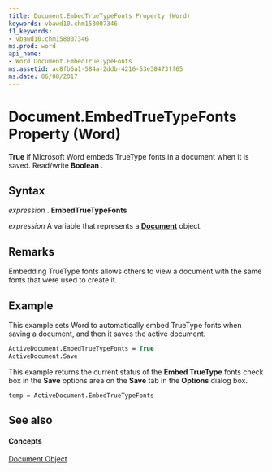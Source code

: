 ```yaml
---
title: Document.EmbedTrueTypeFonts Property (Word)
keywords: vbawd10.chm158007346
f1_keywords:
- vbawd10.chm158007346
ms.prod: word
api_name:
- Word.Document.EmbedTrueTypeFonts
ms.assetid: ac8fb6a1-584a-2ddb-4216-53e30473ff65
ms.date: 06/08/2017
---
```



# Document.EmbedTrueTypeFonts Property (Word)

 **True** if Microsoft Word embeds TrueType fonts in a document when it is saved. Read/write **Boolean** .


## Syntax

 _expression_ . **EmbedTrueTypeFonts**

 _expression_ A variable that represents a **[Document](document-object-word.md)** object.


## Remarks

Embedding TrueType fonts allows others to view a document with the same fonts that were used to create it. 


## Example

This example sets Word to automatically embed TrueType fonts when saving a document, and then it saves the active document.


```vb
ActiveDocument.EmbedTrueTypeFonts = True 
ActiveDocument.Save
```

This example returns the current status of the  **Embed TrueType** fonts check box in the **Save** options area on the **Save** tab in the **Options** dialog box.




```
temp = ActiveDocument.EmbedTrueTypeFonts
```


## See also


#### Concepts


[Document Object](document-object-word.md)

